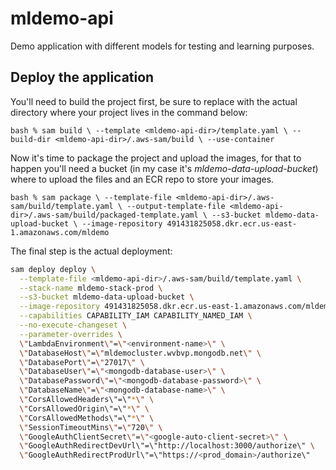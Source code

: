 # mldemo-api
Demo application with different models for testing and learning purposes.

## Deploy the application

You'll need to build the project first, be sure to replace 
**<mldemo-api-dir>** with the actual directory where your project lives in the 
command below:

``bash
% sam build \
    --template <mldemo-api-dir>/template.yaml \
    --build-dir <mldemo-api-dir>/.aws-sam/build \
    --use-container
``

Now it's time to package the project and upload the images, for that to happen
you'll need a bucket (in my case it's *mldemo-data-upload-bucket*) where to
upload the files and an ECR repo to store your images.


``bash
% sam package \
    --template-file <mldemo-api-dir>/.aws-sam/build/template.yaml \
    --output-template-file <mldemo-api-dir>/.aws-sam/build/packaged-template.yaml \
    --s3-bucket mldemo-data-upload-bucket \
    --image-repository 491431825058.dkr.ecr.us-east-1.amazonaws.com/mldemo
``

The final step is the actual deployment:

```bash
sam deploy deploy \
  --template-file <mldemo-api-dir>/.aws-sam/build/template.yaml \
  --stack-name mldemo-stack-prod \
  --s3-bucket mldemo-data-upload-bucket \
  --image-repository 491431825058.dkr.ecr.us-east-1.amazonaws.com/mldemo \
  --capabilities CAPABILITY_IAM CAPABILITY_NAMED_IAM \
  --no-execute-changeset \
  --parameter-overrides \
  \"LambdaEnvironment\"=\"<environment-name>\" \
  \"DatabaseHost\"=\"mldemocluster.wvbvp.mongodb.net\" \
  \"DatabasePort\"=\"27017\" \
  \"DatabaseUser\"=\"<mongodb-database-user>\" \
  \"DatabasePassword\"=\"<mongodb-database-password>\" \
  \"DatabaseName\"=\"<mongodb-database-name>\" \
  \"CorsAllowedHeaders\"=\"*\" \
  \"CorsAllowedOrigin\"=\"*\" \
  \"CorsAllowedMethods\"=\"*\" \
  \"SessionTimeoutMins\"=\"720\" \
  \"GoogleAuthClientSecret\"=\"<google-auto-client-secret>\" \
  \"GoogleAuthRedirectDevUrl\"=\"http://localhost:3000/authorize\" \
  \"GoogleAuthRedirectProdUrl\"=\"https://<prod_domain>/authorize\" 
```

